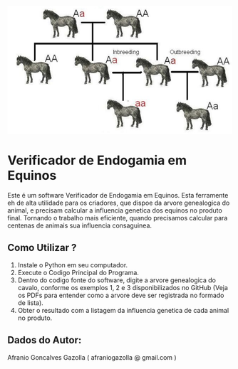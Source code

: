 ![alt text](https://github.com/afraniogazolla/VerificadorEndogamiaEquinos/blob/main/image.jpg)

# Verificador de Endogamia em Equinos

Este é um software Verificador de Endogamia em Equinos. Esta ferramente eh de alta utilidade para os criadores, que dispoe da arvore genealogica do animal, e precisam calcular a influencia genetica dos equinos no produto final. Tornando o trabalho mais eficiente, quando precisamos calcular para centenas de animais sua influencia consaguinea.

## Como Utilizar ?
1. Instale o Python em seu computador.
2. Execute o Codigo Principal do Programa.
3. Dentro do codigo fonte do software, digite a arvore genealogica do cavalo, conforme os exemplos 1, 2 e 3 disponibilizados no GitHub (Veja os PDFs para entender como a arvore deve ser registrada no formado de lista).
4. Obter o resultado com a listagem da influencia genetica de cada animal no produto.

## Dados do Autor:
Afranio Goncalves Gazolla ( afraniogazolla @ gmail.com )
